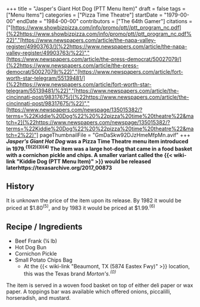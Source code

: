 +++
title = "Jasper's Giant Hot Dog (PTT Menu Item)"
draft = false
tags = ["Menu Items"]
categories = ["Pizza Time Theatre"]
startDate = "1979-00-00"
endDate = "1984-00-00"
contributors = ["The 64th Gamer"]
citations = ["[https://www.showbizpizza.com/info/promo/ptt//ptt_program_nc.pdf](%22https://www.showbizpizza.com/info/promo/ptt//ptt_program_nc.pdf%22)","[https://www.newspapers.com/article/the-napa-valley-register/49903763/](%22https://www.newspapers.com/article/the-napa-valley-register/49903763/%22)","[https://www.newspapers.com/article/the-press-democrat/50027079/](%22https://www.newspapers.com/article/the-press-democrat/50027079/%22)","[https://www.newspapers.com/article/fort-worth-star-telegram/55139481/](%22https://www.newspapers.com/article/fort-worth-star-telegram/55139481/%22)","[https://www.newspapers.com/article/the-cincinnati-post/98317675/](%22https://www.newspapers.com/article/the-cincinnati-post/98317675/%22)","[https://www.newspapers.com/newspage/135015382/?terms=%22Kiddie%20Dog%22%20%22pizza%20time%20theatre%22&match=2](%22https://www.newspapers.com/newspage/135015382/?terms=%22Kiddie%20Dog%22%20%22pizza%20time%20theatre%22&match=2%22)"]
pageThumbnailFile = "GmDaSkw92DJzHmeMfpMn.avif"
+++
***Jasper's Giant Hot Dog* was a Pizza Time Theatre menu item introduced in 1979.<sup>(1)(2)(3)(4)</sup>
The item was a large hot-dog that came in a food basket with a cornichon pickle and chips. A smaller variant called the {{< wiki-link "Kiddie Dog (PTT Menu Item)" >}} would be released laterhttps://texasarchive.org/2017_00873**

## History

It is unknown the price of the item upon its release. By 1982 it would be priced at $1.80<sup>(5)</sup>, and by 1983 it would be priced at $1.99.<sup>(6)</sup>

## Recipe / Ingredients

- Beef Frank (¼ lb)
- Hot Dog Bun
- Cornichon Pickle
- Small Potato Chips Bag
  - At the {{< wiki-link "Beaumont, TX (5874 Eastex Fwy)" >}} location, this was the Texas brand
    *Morton's.<sup>(0)</sup>*

The item is served in a woven food basket on top of either deli paper or wax paper. A toppings bar was available which offered onions, piccalilli, horseradish, and mustard.
